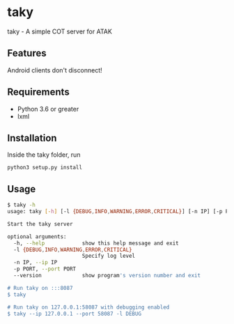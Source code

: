 # taky

taky - A simple COT server for ATAK

## Features

Android clients don't disconnect!

## Requirements

 * Python 3.6 or greater
 * lxml

## Installation

Inside the taky folder, run

`python3 setup.py install`

## Usage

```bash
$ taky -h
usage: taky [-h] [-l {DEBUG,INFO,WARNING,ERROR,CRITICAL}] [-n IP] [-p PORT] [--version]

Start the taky server

optional arguments:
  -h, --help            show this help message and exit
  -l {DEBUG,INFO,WARNING,ERROR,CRITICAL}
                        Specify log level
  -n IP, --ip IP
  -p PORT, --port PORT
  --version             show program's version number and exit

# Run taky on :::8087
$ taky

# Run taky on 127.0.0.1:58087 with debugging enabled
$ taky --ip 127.0.0.1 --port 58087 -l DEBUG
```

